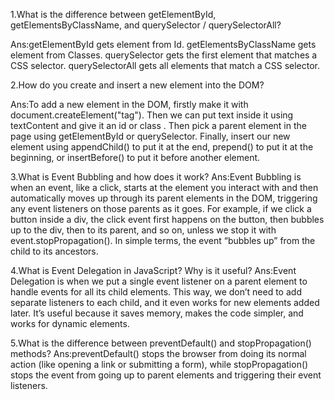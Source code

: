 1.What is the difference between getElementById, getElementsByClassName, and querySelector / querySelectorAll?

Ans:getElementById gets element from Id.
getElementsByClassName gets element from Classes.
querySelector gets the first element that matches a CSS selector.
querySelectorAll gets all elements that match a CSS selector.

2.How do you create and insert a new element into the DOM?

Ans:To add a new element in the DOM, firstly make it with document.createElement("tag"). Then we can put text inside it using textContent and give it an id or class . Then pick a parent element in the page using getElementById or querySelector. Finally, insert our new element using appendChild() to put it at the end, prepend() to put it at the beginning, or insertBefore() to put it before another element.

3.What is Event Bubbling and how does it work?
Ans:Event Bubbling is when an event, like a click, starts at the element you interact with and then automatically moves up through its parent elements in the DOM, triggering any event listeners on those parents as it goes. For example, if we click a button inside a div, the click event first happens on the button, then bubbles up to the div, then to its parent, and so on, unless we stop it with event.stopPropagation(). In simple terms, the event “bubbles up” from the child to its ancestors.

4.What is Event Delegation in JavaScript? Why is it useful?
Ans:Event Delegation is when we put a single event listener on a parent element to handle events for all its child elements. This way, we don’t need to add separate listeners to each child, and it even works for new elements added later. It’s useful because it saves memory, makes the code simpler, and works for dynamic elements. 

5.What is the difference between preventDefault() and stopPropagation() methods?
Ans:preventDefault() stops the browser from doing its normal action (like opening a link or submitting a form), while stopPropagation() stops the event from going up to parent elements and triggering their event listeners.